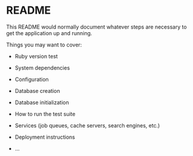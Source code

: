 # README

This README would normally document whatever steps are necessary to get the
application up and running.

Things you may want to cover:

* Ruby version test

* System dependencies

* Configuration

* Database creation

* Database initialization

* How to run the test suite

* Services (job queues, cache servers, search engines, etc.)

* Deployment instructions

* ...
